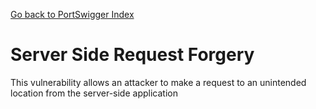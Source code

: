 [Go back to PortSwigger Index](index)

# Server Side Request Forgery

This vulnerability allows an attacker to make a request to an unintended location from the server-side application
